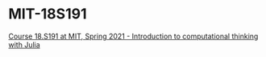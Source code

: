 # MIT-18S191
[Course 18.S191 at MIT, Spring 2021 - Introduction to computational thinking with Julia][1]


[1]: https://computationalthinking.mit.edu/Spring21/
